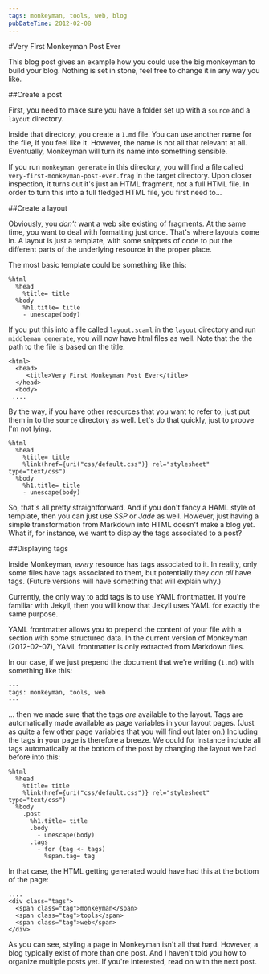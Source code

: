 ```yaml
---
tags: monkeyman, tools, web, blog
pubDateTime: 2012-02-08
---
```

#Very First Monkeyman Post Ever

This blog post gives an example how you could use the big monkeyman to
build your blog. Nothing is set in stone, feel free to change it in
any way you like.

##Create a post

First, you need to make sure you have a folder set up with a `source`
and a `layout` directory.

Inside that directory, you create a `1.md` file. You can use another
name for the file, if you feel like it. However, the name is not all
that relevant at all. Eventually, Monkeyman will turn its name into
something sensible.

If you run `monkeyman generate` in this directory, you will find a
file called `very-first-monkeyman-post-ever.frag` in the target
directory. Upon closer inspection, it turns out it's just an HTML
fragment, not a full HTML file.  In order to turn this into a full
fledged HTML file, you first need to...

##Create a layout

Obviously, you _don't_ want a web site existing of fragments. At the
same time, you want to deal with formatting just once. That's where
layouts come in. A layout is just a template, with some snippets of
code to put the different parts of the underlying resource in the
proper place.

The most basic template could be something like this:

    %html
      %head
        %title= title
      %body
        %h1.title= title
        - unescape(body)

If you put this into a file called `layout.scaml` in the `layout`
directory and run `middleman generate`, you will now have html files
as well. Note that the the path to the file is based on the title.

    <html>
      <head>
         <title>Very First Monkeyman Post Ever</title>
      </head>
      <body>
     ....

By the way, if you have other resources that you want to refer to,
just put them in to the `source` directory as well. Let's do that
quickly, just to proove I'm not lying.

    %html
      %head
        %title= title
        %link(href={uri("css/default.css")} rel="stylesheet" type="text/css")
      %body
        %h1.title= title
        - unescape(body)

So, that's all pretty straightforward. And if you don't fancy a HAML
style of template, then you can just use _SSP_ or _Jade_ as
well. However, just having a simple transformation from Markdown into
HTML doesn't make a blog yet. What if, for instance, we want to
display the tags associated to a post?

##Displaying tags

Inside Monkeyman, _every_ resource has tags associated to it. In
reality, only some files have tags associated to them, but potentially
they _can all_ have tags. (Future versions will have something that
will explain why.)

Currently, the only way to add tags is to use YAML frontmatter. If
you're familiar with Jekyll, then you will know that Jekyll uses YAML
for exactly the same purpose.

YAML frontmatter allows you to prepend the content of your file with a
section with some structured data. In the current version of Monkeyman
(2012-02-07), YAML frontmatter is only extracted from Markdown files.

In our case, if we just prepend the document that we're writing
(`1.md`) with something like this:

    ---
    tags: monkeyman, tools, web
    ---

... then we made sure that the tags _are_ available to the
layout. Tags are automatically made available as page variables in
your layout pages. (Just as quite a few other page variables that you
will find out later on.) Including the tags in your page is therefore
a breeze. We could for instance include all tags automatically at the
bottom of the post by changing the layout we had before into this:

    %html
      %head
        %title= title
        %link(href={uri("css/default.css")} rel="stylesheet" type="text/css")
      %body
        .post
          %h1.title= title
          .body
            - unescape(body)
          .tags
            - for (tag <- tags)
              %span.tag= tag

In that case, the HTML getting generated would have had this at the
bottom of the page:

    ....
    <div class="tags">
      <span class="tag">monkeyman</span>
      <span class="tag">tools</span>
      <span class="tag">web</span>
    </div>

As you can see, styling a page in Monkeyman isn't all that
hard. However, a blog typically exist of more than one post. And I
haven't told you how to organize multiple posts yet. If you're
interested, read on with the next post.






